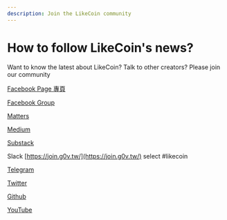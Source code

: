 ```yaml
---
description: Join the LikeCoin community
---
```


# How to follow LikeCoin's news?

Want to know the latest about LikeCoin? Talk to other creators? Please join our community

[Facebook Page 專頁](https://www.facebook.com/Liker.Land/)

[Facebook Group](https://www.facebook.com/groups/likecoin/)

[Matters](https://matters.news/@likecoin)

[Medium](https://medium.com/likecoin)

[Substack](https://likecoin.substack.com/)

Slack [https://join.g0v.tw/](https://join.g0v.tw/) select \#likecoin

[Telegram](https://t.me/likecoin)

[Twitter](https://twitter.com/likecoin)

[Github](http://github.com/likecoin)

[YouTube](https://www.youtube.com/channel/UC4yVjIwwIX0y10ky3C-8iYA)

